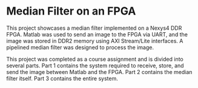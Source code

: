 # Median Filter on an FPGA

This project showcases a median filter implemented on a Nexys4 DDR FPGA. Matlab was used to send an image to the FPGA via UART, and the image was stored in DDR2 memory using AXI Stream/Lite interfaces. A pipelined median filter was designed to process the image.

This project was completed as a course assignment and is divided into several parts. Part 1 contains the system required to receive, store, and send the image between Matlab and the FPGA. Part 2 contains the median filter itself. Part 3 contains the entire system.
